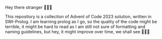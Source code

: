 Hey there stranger 👋👋🏻

This repository is a collection of Advent of Code 2023 solution, written in SWI-Prolog. I am learning prolog as I go, so the quality of the code might be terrible, it might be hard to read as I am still not sure of formatting and naming guidelines, but hey, it might improve over time, we shall see 👀👀👀
